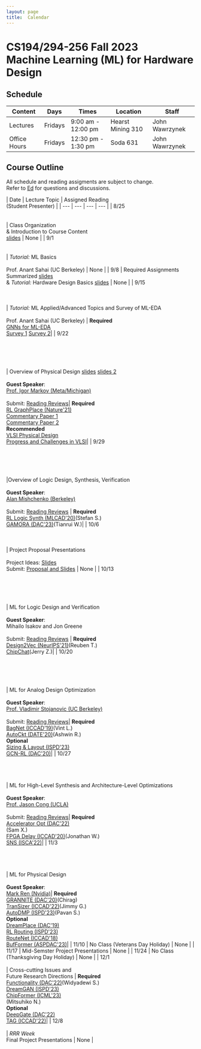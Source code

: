 ```yaml
---
layout: page
title:  Calendar
---
```

# CS194/294-256 Fall 2023 <br/> Machine Learning (ML) for Hardware Design

## Schedule

 | Content       | Days      | Times               | Location     | Staff           |
 | ---           | ---       | ---                 | ---          | ---             |
 | Lectures      | Fridays   | 9:00 am - 12:00 pm  | Hearst Mining 310     | John Wawrzynek  |
 | Office Hours  | Fridays   | 12:30 pm - 1:30 pm  | Soda 631     | John Wawrzynek  |

## Course Outline
All schedule and reading assigments are subject to change. <br/>
Refer to [Ed](https://edstem.org/us/courses/45441/discussion/) for questions and discussions.

 | Date | Lecture Topic | Assigned Reading <br/> (Student Presenter) |
 | ---  | ---  | ---           | ---              |
 | 8/25 <br/> <br/><br/>| Class Organization <br/> & Introduction to Course Content <br/> [slides](https://drive.google.com/file/d/1h5ZAup4XWYqYAez97iTDbaHf1wNHI3bi/view?usp=drive_link) | None |
 | 9/1 <br/><br/><br/>| *Tutorial:* ML Basics <br/><br/> Prof. Anant Sahai (UC Berkeley) | None |
 | 9/8 | Required Assignments Summarized [slides](https://drive.google.com/file/d/1fw45jICF-N5HFzVaZlnA3kNbq7sqEBA1/view?usp=drive_link) <br/> & *Tutorial:* Hardware Design Basics [slides](https://drive.google.com/file/d/1AFWq-y-F4jFwy9E9kdffF5PdYY3yZPnt/view?usp=sharing)  | None |
 | 9/15 <br/><br/><br/><br/>| *Tutorial:* ML Applied/Advanced Topics and Survey of ML-EDA <br/><br/>  Prof. Anant Sahai (UC Berkeley) | **Required**<br/> [GNNs for ML-EDA](https://ieeexplore.ieee.org/stamp/stamp.jsp?arnumber=9598835) <br/> [Survey 1](https://dl.acm.org/doi/pdf/10.1145/3543853?casa_token=poTXBGP888sAAAAA:9-7CHHyCdXf6TogyOoULInhEx_nu_ptRMservU_dIPrY2dfSuWtQ2RgbOvmJTPU7yAX1_Tag0GPgNQ) [Survey 2](https://dl.acm.org/doi/pdf/10.1145/3451179)|
 | 9/22 <br/><br/><br/><br/><br/><br/>| Overview of Physical Design [slides](https://drive.google.com/file/d/1bhz0LfBvzwA7UaALZxCcNk3d5bFxmimc/view?usp=drive_link) [slides 2](https://drive.google.com/file/d/1krf1w-pNV5BfO9S2OrlVy6Dcr6cPzOzC/view?usp=drive_link)<br/><br/> **Guest Speaker**: <br/>[Prof. Igor Markov (Meta/Michigan)](https://web.eecs.umich.edu/~imarkov/) <br/><br/> Submit: [Reading Reviews](https://docs.google.com/forms/d/e/1FAIpQLSf_73rbkA6LtIH6V4krKBeWORTQWF2hr4UzP16IqXhhqydx-w/viewform?usp=sf_link)| **Required**<br/> [RL GraphPlace (Nature'21)](https://arxiv.org/pdf/2004.10746.pdf) <br/> [Commentary Paper 1](https://dl.acm.org/doi/pdf/10.1145/3569052.3578926) <br/> [Commentary Paper 2](https://arxiv.org/abs/2306.09633) <br/> **Recommended** <br/> [VLSI Physical Design](https://link.springer.com/book/10.1007/978-90-481-9591-6) <br/>  [Progress and Challenges in VLSI](https://dl.acm.org/doi/abs/10.1145/2429384.2429441?casa_token=6QK9e3uoVsYAAAAA:MiHKO-F1sQKoThXyQZiFtMfBxdeNBy646g-oqktUzrM_kOhpTJ0dBGqK7imqQ2GlrSeyLtXFSNg)|
 | 9/29 <br/><br/><br/><br/><br/><br/>|Overview of Logic Design, Synthesis, Verification <br/><br/> **Guest Speaker**: <br/> [Alan Mishchenko (Berkeley)](https://people.eecs.berkeley.edu/~alanmi/) <br/><br/> Submit: [Reading Reviews](https://forms.gle/xEY1w1omuZ5sxH1H8) | **Required** <br/> [RL Logic Synth (MLCAD'20)](https://dl.acm.org/doi/pdf/10.1145/3380446.3430622)(Stefan S.) <br/>  [GAMORA (DAC'23)](https://arxiv.org/pdf/2303.08256.pdf)(Tianrui W.)|
 | 10/6 <br/><br/><br/><br/> | Project Proposal Presentations <br/><br/> Project Ideas: [Slides](https://docs.google.com/presentation/d/1PIAKv76ztD8gFkQBQjOI5rCELg5eNeEXQYk1EYa65oA/edit?usp=sharing)<br/> Submit: [Proposal and Slides](https://forms.gle/jArrSvNQ9tyNVUmh7) | None |
 | 10/13 <br/><br/><br/><br/><br/><br/>| ML for Logic Design and  Verification <br/><br/> **Guest Speaker**:<br/> Mihailo Isakov and Jon Greene <br/><br/> Submit: [Reading Reviews](https://forms.gle/ChgMbpLE7vqdGXL78) | **Required** <br/> [Design2Vec (NeurIPS'21)](https://proceedings.neurips.cc/paper/2021/file/c5aa65949d20f6b20e1a922c13d974e7-Paper.pdf)(Reuben T.) <br/> [ChipChat](https://arxiv.org/pdf/2305.13243.pdf)(Jerry Z.)|
 | 10/20 <br/><br/><br/><br/><br/><br/> | ML for Analog Design Optimization <br/><br/> **Guest Speaker**: <br/> [Prof. Vladimir Stojanovic (UC Berkeley)](https://www2.eecs.berkeley.edu/Faculty/Homepages/vlada.html) <br/><br/>Submit: [Reading Reviews](https://forms.gle/PwJMLmCvLbPxXi678)| **Required** <br/>  [BagNet (ICCAD'19)](https://arxiv.org/pdf/1907.10515.pdf)(Vint L.) <br/> [AutoCkt (DATE'20)](https://ieeexplore.ieee.org/stamp/stamp.jsp?arnumber=9116200)(Ashwin R.) <br/> **Optional** <br/> [Sizing & Layout (ISPD'23)](https://dl.acm.org/doi/pdf/10.1145/3569052.3578929) <br/> [GCN-RL (DAC'20)](https://arxiv.org/pdf/2005.00406.pdf)|
 | 10/27 <br/><br/><br/><br/><br/>| ML for High-Level Synthesis and Architecture-Level Optimizations <br/><br/> **Guest Speaker**: <br/> [Prof. Jason Cong (UCLA)](https://vast.cs.ucla.edu/people/faculty/jason-cong) <br/><br/> Submit: [Reading Reviews](https://forms.gle/oz6mFJUmZccdT8nn9)| **Required**<br/> [Accelerator Opt (DAC'22)](https://dl.acm.org/doi/pdf/10.1145/3489517.3530409)<br/>(Sam X.) <br/> [FPGA Delay (ICCAD'20)](https://dl.acm.org/doi/pdf/10.1145/3400302.3415657)(Jonathan W.) <br/>  [SNS (ISCA'22)](https://dl.acm.org/doi/pdf/10.1145/3470496.3527444)|
 | 11/3  <br/><br/><br/><br/><br/>| ML for Physical Design <br/><br/> **Guest Speaker**: <br/> [Mark Ren (Nvidia)](https://research.nvidia.com/person/mark-ren)| **Required** <br/> [GRANNITE (DAC'20)](https://research.nvidia.com/sites/default/files/pubs/2020-07_GRANNITE%3A-Graph-Neural/034_2_GRANNITE.pdf)(Chirag) <br/> [TranSizer (ICCAD'22)](https://dl.acm.org/doi/pdf/10.1145/3508352.3549442)(Jimmy G.) <br/> [AutoDMP (ISPD'23)](https://dl.acm.org/doi/pdf/10.1145/3569052.3578923)(Pavan S.) <br/>  **Optional** <br/> [DreamPlace (DAC'19)](https://dl.acm.org/doi/pdf/10.1145/3316781.3317803) <br/> [RL Routing (ISPD'23)](https://dl.acm.org/doi/pdf/10.1145/3569052.3571874) <br/> [RouteNet (ICCAD'18)](https://ieeexplore.ieee.org/stamp/stamp.jsp?arnumber=8587655) <br/> [BufFormer (ASPDAC'23)](https://dl.acm.org/doi/pdf/10.1145/3566097.3567900)|
 | 11/10  | No Class (Veterans Day Holiday) | None |
 | 11/17  | Mid-Semster Project Presentations | None |
 | 11/24  | No Class (Thanksgiving Day Holiday) | None |
 | 12/1  <br/><br/> | Cross-cutting Issues and <br/> Future Research Directions | **Required** <br/>[Functionality (DAC'22)](https://dl.acm.org/doi/pdf/10.1145/3489517.3530410)(Widyadewi S.)  <br/> [DreamGAN (ISPD'23)](https://dl.acm.org/doi/pdf/10.1145/3569052.3572993) <br/>  [ChipFormer (ICML'23)](https://arxiv.org/pdf/2306.14744.pdf)<br/>(Mitsuhiko N.) <br/> **Optional** <br/> [DeepGate (DAC'22)](https://arxiv.org/pdf/2111.14616.pdf)  <br/> [TAG (ICCAD'22)](https://dl.acm.org/doi/pdf/10.1145/3508352.3549384)|
 | 12/8  <br/><br/> | *RRR Week* <br/> Final Project Presentations  | None |
